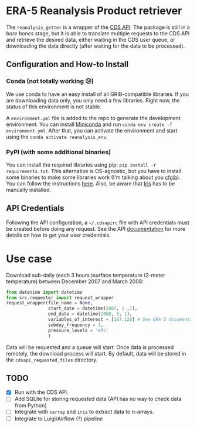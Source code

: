 # ERA-5 Reanalysis Product retriever

The `reanalysis_getter` is a wrapper of the [CDS API][1]. The package is still
in a _bare bones_ stage, but it is able to translate multiple requests to the
CDS API and retrieve the desired data, either waiting in the CDS user queue, or
downloading the data directly (after waiting for the data to be processed). 

## Configuration and How-to Install

### Conda (not totally working :confused:) 

<p align="center;"> 
We use conda to have an easy install of all GRIB-compatible libraries. If you
are downloading data only, you only need a few libraries. Right now, the status
of this environment is not stable. 
</p>

A `environment.yml` file is added to the repo to generate the development
environment. You can install [Miniconda][3] and run `conda env create -f
environment.yml`. After that, you can activate the environment and start using
the `conda activate reanalysis_env`. 

### PyPI (with some additional binaries)

You can install the required libraries using pip: `pip install -r
requirements.txt`. This alternative is  OS-agnostic, but you have to install
some binaries to make some libraries work (I'm talking about you [cfgib][4]).
You can follow the instructions [here][4]. Also, be aware that [Iris][5] has to
be manually installed. 

## API Credentials

Following the API configuration, a `~/.cdsapirc` file with API credentials must
be created before doing any request. See the API [documentation][2] for more
details on how to get your user credentials.

# Use case

Download sub-daily (each 3 hours )surface temperature (2-meter temperature)
between December 2007 and March 2008: 

```python
from datetime import datetime
from src.requester import request_wrapper
request_wrapper(file_name = None, 
                start_date = datetime(2007, 1 ,1),
                end_date = datetime(2008, 3, 1),
                variables_of_interest = [167.128] # See ERA-5 documentation for more on this
                subday_frequency = 3,
                pressure_levels = 'sfc'
                )
```

Data will be requested and a queue will start. Once data is processed remotely,
the download process will start. By default, data will be stored in the
`cdsapi_requested_files` directory. 


## TODO

 - [x] Run with the CDS API.
 - [ ] Add SQLite for storing requested data (API has no way to check data from
   Python]
 - [ ] Integrate with `xarray` and `iris` to extract data to n-arrays. 
 - [ ] Integrate to Luigi/Airflow (?) pipeline 

[1]: https://cds.climate.copernicus.eu/cdsapp#!/home
[2]: https://cds.climate.copernicus.eu/api-how-to
[3]: https://docs.conda.io/en/latest/miniconda.html
[4]: https://github.com/ecmwf/cfgrib
[5]: https://scitools.org.uk/iris/docs/latest/
